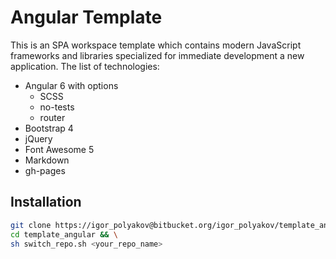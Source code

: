 # Angular Template

This is an SPA workspace template which contains modern JavaScript frameworks and libraries specialized for immediate development a new application.
The list of technologies:

- Angular 6 with options
  - SCSS
  - no-tests
  - router
- Bootstrap 4
- jQuery
- Font Awesome 5
- Markdown
- gh-pages


## Installation

```sh
git clone https://igor_polyakov@bitbucket.org/igor_polyakov/template_angular.git && \
cd template_angular && \
sh switch_repo.sh <your_repo_name>
```
